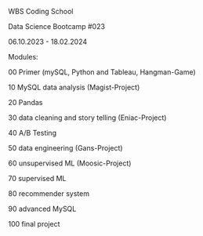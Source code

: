 WBS Coding School

Data Science Bootcamp #023

06.10.2023 - 18.02.2024


Modules:

00 Primer (mySQL, Python and Tableau, Hangman-Game)

10 MySQL data analysis (Magist-Project)

20 Pandas

30 data cleaning and story telling (Eniac-Project)

40 A/B Testing

50 data engineering (Gans-Project)

60 unsupervised ML (Moosic-Project)

70 supervised ML

80 recommender system

90 advanced MySQL

100 final project
